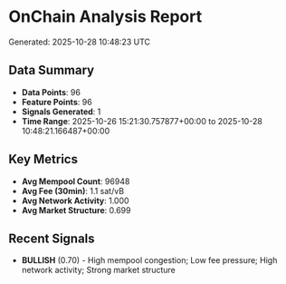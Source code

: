 # OnChain Analysis Report
Generated: 2025-10-28 10:48:23 UTC

## Data Summary
- **Data Points**: 96
- **Feature Points**: 96
- **Signals Generated**: 1
- **Time Range**: 2025-10-26 15:21:30.757877+00:00 to 2025-10-28 10:48:21.166487+00:00

## Key Metrics
- **Avg Mempool Count**: 96948
- **Avg Fee (30min)**: 1.1 sat/vB
- **Avg Network Activity**: 1.000
- **Avg Market Structure**: 0.699

## Recent Signals
- **BULLISH** (0.70) - High mempool congestion; Low fee pressure; High network activity; Strong market structure

